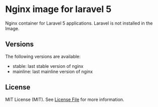 Nginx image for laravel 5
=========================

Nginx container for Laravel 5 applications. Laravel is not installed in the Image.

Versions
--------

The following versions are available:
- stable: last stable version of nginx
- mainline: last mainline version of nginx

License
-------

MIT License (MIT). See [License File](LICENSE.md) for more information.
